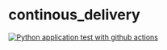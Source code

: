 # continous_delivery
[![Python application test with github actions](https://github.com/Ashwin107-error/continous_delivery/actions/workflows/devops.yml/badge.svg)](https://github.com/Ashwin107-error/continous_delivery/actions/workflows/devops.yml)
